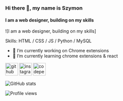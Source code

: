 ### Hi there 👋, my name is Szymon
#### I am a web designer, building on my skills
![I am a web designer, building on my skills]


Skills: HTML / CSS / JS / Python / MySQL

- 🔭 I’m currently working on Chrome extensions 
- 🌱 I’m currently learning chrome extensions & react 


[<img src='https://cdn.jsdelivr.net/npm/simple-icons@3.0.1/icons/github.svg' alt='github' height='40'>](https://github.com/Scorpio93x)  [<img src='https://cdn.jsdelivr.net/npm/simple-icons@3.0.1/icons/instagram.svg' alt='instagram' height='40'>](https://www.instagram.com/scorpio93x/)  [<img src='https://cdn.jsdelivr.net/npm/simple-icons@3.0.1/icons/codepen.svg' alt='codepen' height='40'>](https://codepen.io/scorpsy93)  

![GitHub stats](https://github-readme-stats.vercel.app/api?username=Scorpio93x&show_icons=true)  

![Profile views](https://gpvc.arturio.dev/Scorpio93x)  
